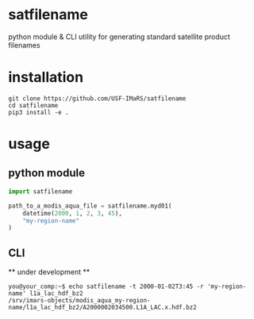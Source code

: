 # satfilename
python module &amp; CLI utility for generating standard satellite product filenames

# installation
```
git clone https://github.com/USF-IMaRS/satfilename
cd satfilename
pip3 install -e .
```

# usage
## python module
```python
import satfilename

path_to_a_modis_aqua_file = satfilename.myd01(
    datetime(2000, 1, 2, 3, 45),
    "my-region-name"
)
```

## CLI
** under development **

```
you@your_comp:~$ echo satfilename -t 2000-01-02T3:45 -r 'my-region-name' l1a_lac_hdf_bz2
/srv/imars-objects/modis_aqua_my-region-name/l1a_lac_hdf_bz2/A2000002034500.L1A_LAC.x.hdf.bz2
```
